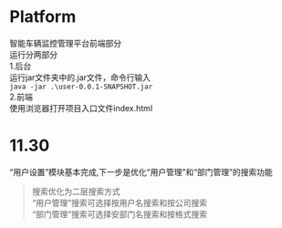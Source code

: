 # Platform
智能车辆监控管理平台前端部分<br />
运行分两部分<br />
1.后台<br />
运行jar文件夹中的.jar文件，命令行输入<br />
`java -jar .\user-0.0.1-SNAPSHOT.jar`<br />
2.前端<br />
使用浏览器打开项目入口文件index.html
# 11.30
“用户设置”模块基本完成,下一步是优化“用户管理”和“部门管理”的搜索功能<br />
>搜索优化为二层搜索方式<br />
>“用户管理”搜索可选择按用户名搜索和按公司搜索<br />
>“部门管理”搜索可选择安部门名搜索和按格式搜索<br />
